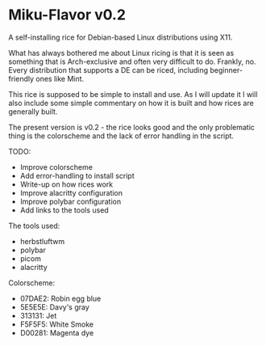 # Miku-Flavor v0.2
A self-installing rice for Debian-based Linux distributions using X11.

What has always bothered me about Linux ricing is that it is seen as something that is Arch-exclusive and often very difficult to do. Frankly, no. Every distribution that supports a DE can be riced, including beginner-friendly ones like Mint.

This rice is supposed to be simple to install and use. As I will update it I will also include some simple commentary on how it is built and how rices are generally built.

The present version is v0.2 - the rice looks good and the only problematic thing is the colorscheme and the lack of error handling in the script.

TODO:
  - Improve colorscheme
  - Add error-handling to install script
  - Write-up on how rices work
  - Improve alacritty configuration
  - Improve polybar configuration
  - Add links to the tools used

The tools used:
  - herbstluftwm
  - polybar
  - picom
  - alacritty

Colorscheme:
  - 07DAE2: Robin egg blue
  - 5E5E5E: Davy's gray
  - 313131: Jet
  - F5F5F5: White Smoke
  - D00281: Magenta dye
